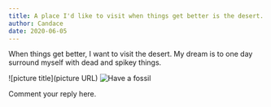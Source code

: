 ```yaml
---
title: A place I'd like to visit when things get better is the desert. 
author: Candace
date: 2020-06-05
---
```


When things get better, I want to visit the desert. My dream is to one day surround myself with dead and spikey things.

![picture title](picture URL)
![Have a fossil](https://cdn.mos.cms.futurecdn.net/CckkMeAJRTfYN2sPJeqvxC-320-80.jpg)


Comment your reply here.
